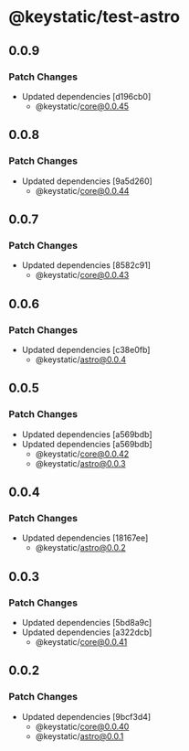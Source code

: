 # @keystatic/test-astro

## 0.0.9

### Patch Changes

- Updated dependencies [d196cb0]
  - @keystatic/core@0.0.45

## 0.0.8

### Patch Changes

- Updated dependencies [9a5d260]
  - @keystatic/core@0.0.44

## 0.0.7

### Patch Changes

- Updated dependencies [8582c91]
  - @keystatic/core@0.0.43

## 0.0.6

### Patch Changes

- Updated dependencies [c38e0fb]
  - @keystatic/astro@0.0.4

## 0.0.5

### Patch Changes

- Updated dependencies [a569bdb]
- Updated dependencies [a569bdb]
  - @keystatic/core@0.0.42
  - @keystatic/astro@0.0.3

## 0.0.4

### Patch Changes

- Updated dependencies [18167ee]
  - @keystatic/astro@0.0.2

## 0.0.3

### Patch Changes

- Updated dependencies [5bd8a9c]
- Updated dependencies [a322dcb]
  - @keystatic/core@0.0.41

## 0.0.2

### Patch Changes

- Updated dependencies [9bcf3d4]
  - @keystatic/core@0.0.40
  - @keystatic/astro@0.0.1

